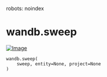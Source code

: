 robots: noindex

# wandb.sweep

<!-- Insert buttons and diff -->


[![Image](https://www.tensorflow.org/images/GitHub-Mark-32px.png)](https://www.github.com/wandb/client/tree/master/wandb/wandb_controller.py#L740-L762)





<pre class="devsite-click-to-copy prettyprint lang-py tfo-signature-link">
<code>wandb.sweep(
    sweep, entity=None, project=None
)
</code></pre>



<!-- Placeholder for "Used in" -->
